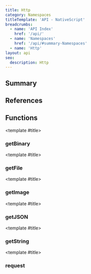 ```yaml
---
title: Http
category: Namespaces
titleTemplate: 'API - NativeScript'
breadcrumbs:
  - name: 'API Index'
    href: '/api/'
  - name: 'Namespaces'
    href: '/api/#summary-Namespaces'
  - name: 'Http'
layout: api
seo:
  description: Http
---
```


<!-- This page is auto generated, do not edit manually. -->
<!-- Run "yarn generate:api-docs" to regenerate -->

<script setup lang="ts">
  import { provide } from "vue";
  import API_DATA from "./Http.data.json";
  
  provide('API_DATA', API_DATA);
</script>

<APIRefHierarchy v-once />

## <Heading ignore>Summary</Heading>

<APIRefSummary v-once />

## References

## Functions

<div class="">

<APIRef for="2044" v-once>

<template #title>

### getBinary

</template>

</APIRef>

</div>

<div class="">

<APIRef for="2037" v-once>

<template #title>

### getFile

</template>

</APIRef>

</div>

<div class="">

<APIRef for="2032" v-once>

<template #title>

### getImage

</template>

</APIRef>

</div>

<div class="">

<APIRef for="2025" v-once>

<template #title>

### getJSON

</template>

</APIRef>

</div>

<div class="">

<APIRef for="2020" v-once>

<template #title>

### getString

</template>

</APIRef>

</div>

<div class="">

<APIRef for="2049" v-once>

<template #title>

### request

</template>

</APIRef>

</div>
